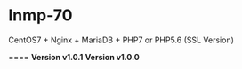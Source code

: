 # lnmp-70
CentOS7 + Nginx + MariaDB + PHP7 or PHP5.6 (SSL Version)    

====
**Version v1.0.1**
**Version v1.0.0**